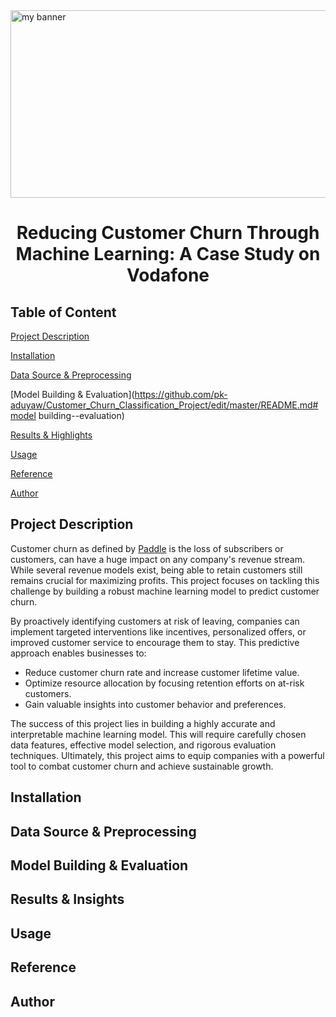 <img src='https://github.com/pk-aduyaw/Customer_Churn_Classification_Project/assets/148882212/08fdd7b4-d0cd-44f2-8354-f7483c806e8c' alt='my banner' style="width:1500px;height:300px;">
<h1 align='center'>Reducing Customer Churn Through Machine Learning: A Case Study on Vodafone</h1>

## Table of Content
[Project Description](https://github.com/pk-aduyaw/Customer_Churn_Classification_Project/edit/master/README.md#project-description)

[Installation](https://github.com/pk-aduyaw/Customer_Churn_Classification_Project/edit/master/README.md#installation)

[Data Source & Preprocessing](https://github.com/pk-aduyaw/Customer_Churn_Classification_Project/edit/master/README.md#data-source--preprocessing)

[Model Building & Evaluation](https://github.com/pk-aduyaw/Customer_Churn_Classification_Project/edit/master/README.md#model building--evaluation)

[Results & Highlights](https://github.com/pk-aduyaw/Customer_Churn_Classification_Project/edit/master/README.md#results--highlights)

[Usage](https://github.com/pk-aduyaw/Customer_Churn_Classification_Project/edit/master/README.md#usage)

[Reference](https://github.com/pk-aduyaw/Customer_Churn_Classification_Project/edit/master/README.md#reference)

[Author](https://github.com/pk-aduyaw/Customer_Churn_Classification_Project/edit/master/README.md#author)


<h2>Project Description</h2>

<p>Customer churn as defined by <a href='https://www.paddle.com/resources/customer-churn' to='_blank'>Paddle</a> is the loss of subscribers or customers, can have a huge impact on any company's revenue stream. While several revenue models exist, being able to retain customers still remains crucial for maximizing profits. This project focuses on tackling this challenge by building a robust machine learning model to predict customer churn.</p>

<p>By proactively identifying customers at risk of leaving, companies can implement targeted interventions like incentives, personalized offers, or improved customer service to encourage them to stay. This predictive approach enables businesses to:</p>

* Reduce customer churn rate and increase customer lifetime value.
* Optimize resource allocation by focusing retention efforts on at-risk customers.
* Gain valuable insights into customer behavior and preferences.

<p>The success of this project lies in building a highly accurate and interpretable machine learning model. This will require carefully chosen data features, effective model selection, and rigorous evaluation techniques. Ultimately, this project aims to equip companies with a powerful tool to combat customer churn and achieve sustainable growth.</p>

<h2>Installation</h2>

<h2>Data Source & Preprocessing</h2>

<h2>Model Building & Evaluation</h2>

<h2>Results & Insights</h2>

<h2>Usage</h2>

<h2>Reference</h2>

<h2>Author</h2>

